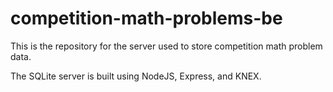 # competition-math-problems-be

This is the repository for the server used to store competition math problem data.

The SQLite server is built using NodeJS, Express, and KNEX.